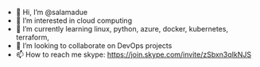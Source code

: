 - 👋 Hi, I’m @salamadue
- 👀 I’m interested in cloud computing
- 🌱 I’m currently learning linux, python, azure, docker, kubernetes, terraform,  
- 💞️ I’m looking to collaborate on DevOps projects
- 📫 How to reach me skype: https://join.skype.com/invite/zSbxn3qIkNJS

<!---
salamadue/salamadue is a ✨ special ✨ repository because its `README.md` (this file) appears on your GitHub profile.
You can click the Preview link to take a look at your changes.
--->
